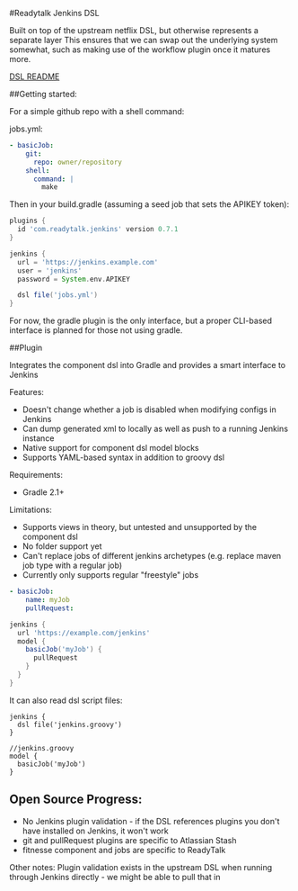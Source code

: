 #Readytalk Jenkins DSL

Built on top of the upstream netflix DSL, but otherwise represents a separate
layer This ensures that we can swap out the underlying system somewhat, such as
making use of the workflow plugin once it matures more.

[DSL README](dsl/README.md)

##Getting started:

For a simple github repo with a shell command:

jobs.yml:

```yaml
- basicJob:
    git:
      repo: owner/repository
    shell:
      command: |
        make
```

Then in your build.gradle (assuming a seed job that sets the APIKEY token):

```groovy
plugins {
  id 'com.readytalk.jenkins' version 0.7.1
}

jenkins {
  url = 'https://jenkins.example.com'
  user = 'jenkins'
  password = System.env.APIKEY

  dsl file('jobs.yml')
}
```

For now, the gradle plugin is the only interface, but a proper CLI-based
interface is planned for those not using gradle.

##Plugin

Integrates the component dsl into Gradle and provides a smart interface to
Jenkins

Features:
  * Doesn't change whether a job is disabled when modifying configs in Jenkins
  * Can dump generated xml to locally as well as push to a running Jenkins
    instance
  * Native support for component dsl model blocks
  * Supports YAML-based syntax in addition to groovy dsl

Requirements:
  * Gradle 2.1+

Limitations:
  * Supports views in theory, but untested and unsupported by the component dsl
  * No folder support yet
  * Can't replace jobs of different jenkins archetypes (e.g. replace maven job
    type with a regular job)
  * Currently only supports regular "freestyle" jobs

```yaml
- basicJob:
    name: myJob
    pullRequest:
```

```groovy
jenkins {
  url 'https://example.com/jenkins'
  model {
    basicJob('myJob') {
      pullRequest
    }
  }
}
```
It can also read dsl script files:

```
jenkins {
  dsl file('jenkins.groovy')
}
```

```
//jenkins.groovy
model {
  basicJob('myJob')
}
```

Open Source Progress:
---------------------
  * No Jenkins plugin validation - if the DSL references plugins you don't have
    installed on Jenkins, it won't work
  * git and pullRequest plugins are specific to Atlassian Stash
  * fitnesse component and jobs are specific to ReadyTalk

Other notes: Plugin validation exists in the upstream DSL when running through
Jenkins directly - we might be able to pull that in
